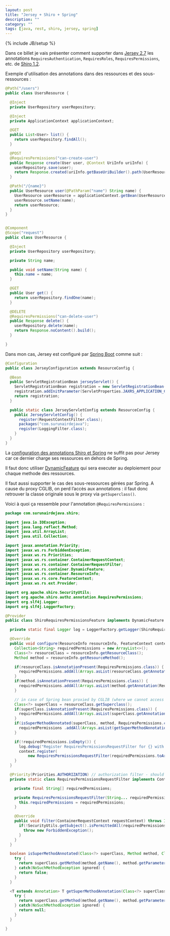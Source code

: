 ```yaml
---
layout: post
title: "Jersey + Shiro + Spring"
description: ""
category: ""
tags: [java, rest, shiro, jersey, spring]
---
```

{% include JB/setup %}


Dans ce billet je vais présenter comment supporter dans [Jersey 2.7](https://jersey.java.net) les annotations `RequiresAuthentication`, `RequiresRoles`, `RequiresPermissions`, etc. de [Shiro 1.2](http://shiro.apache.org).

<!-- more -->

Exemple d'utilisation des annotations dans des ressources et des sous-ressources :

```java
@Path("/users")
public class UsersResource {

  @Inject
  private UserRepository userRepository;

  @Inject
  private ApplicationContext applicationContext;

  @GET
  public List<User> list() {
    return userRepository.findAll();
  }

  @POST
  @RequiresPermissions("can-create-user")
  public Response create(User user, @Context UriInfo uriInfo) {
    userRepository.save(user);
    return Response.created(uriInfo.getBaseUriBuilder().path(UserResource.class).build(user.getName())).build();
  }

  @Path("/{name}")
  public UserResource user(@PathParam("name") String name) {
    UserResource userResource = applicationContext.getBean(UserResource.class);
    userResource.setName(name);
    return userResource;
  }
}


@Component
@Scope("request")
public class UserResource {

  @Inject
  private UserRepository userRepository;

  private String name;

  public void setName(String name) {
    this.name = name;
  }

  @GET
  public User get() {
    return userRepository.findOne(name);
  }

  @DELETE
  @RequiresPermissions("can-delete-user")
  public Response delete() {
    userRepository.delete(name);
    return Response.noContent().build();
  }

}

```

Dans mon cas, Jersey est configuré par [Spring Boot](http://projects.spring.io/spring-boot) comme suit :

```java
@Configuration
public class JerseyConfiguration extends ResourceConfig {

  @Bean
  public ServletRegistrationBean jerseyServlet() {
    ServletRegistrationBean registration = new ServletRegistrationBean(new ServletContainer(), "/ws/*");
    registration.addInitParameter(ServletProperties.JAXRS_APPLICATION_CLASS, JerseyServletConfig.class.getName());
    return registration;
  }

  public static class JerseyServletConfig extends ResourceConfig {
    public JerseyServletConfig() {
      register(RequestContextFilter.class);
      packages("com.surunairdejava");
      register(LoggingFilter.class);
    }
  }
}
```

La [configuration des annotations Shiro et Spring](https://shiro.apache.org/spring.html#Spring-EnablingShiroAnnotations) ne suffit pas pour Jersey car ce dernier charge ses ressources en dehors de Spring.

Il faut donc utiliser [DynamicFeature](https://jax-rs-spec.java.net/nonav/2.0/apidocs/javax/ws/rs/container/DynamicFeature.html) qui sera executer au deploiement pour chaque methode des ressources.

Il faut aussi supporter le cas des sous-ressources gérées par Spring. A cause du proxy CGLIB, on perd l’accès aux annotations : il faut donc retrouver la classe originale sous le proxy via `getSuperclass()`.

Voici à quoi ça ressemble pour l'annotation `@RequiresPermissions` : 


```java
package com.surunairdejava.shiro;

import java.io.IOException;
import java.lang.reflect.Method;
import java.util.ArrayList;
import java.util.Collection;

import javax.annotation.Priority;
import javax.ws.rs.ForbiddenException;
import javax.ws.rs.Priorities;
import javax.ws.rs.container.ContainerRequestContext;
import javax.ws.rs.container.ContainerRequestFilter;
import javax.ws.rs.container.DynamicFeature;
import javax.ws.rs.container.ResourceInfo;
import javax.ws.rs.core.FeatureContext;
import javax.ws.rs.ext.Provider;

import org.apache.shiro.SecurityUtils;
import org.apache.shiro.authz.annotation.RequiresPermissions;
import org.slf4j.Logger;
import org.slf4j.LoggerFactory;

@Provider
public class ShiroRequiresPermissionsFeature implements DynamicFeature {

  private static final Logger log = LoggerFactory.getLogger(ShiroRequiresPermissionsFeature.class);

  @Override
  public void configure(ResourceInfo resourceInfo, FeatureContext context) {
    Collection<String> requiredPermissions = new ArrayList<>();
    Class<?> resourceClass = resourceInfo.getResourceClass();
    Method method = resourceInfo.getResourceMethod();

    if(resourceClass.isAnnotationPresent(RequiresPermissions.class)) {
      requiredPermissions.addAll(Arrays.asList(resourceClass.getAnnotation(RequiresPermissions.class).value()));
    }
    if(method.isAnnotationPresent(RequiresPermissions.class)) {
      requiredPermissions.addAll(Arrays.asList(method.getAnnotation(RequiresPermissions.class).value()));
    }

    // in case of Spring bean proxied by CGLIB (where we cannot access annotations anymore)
    Class<?> superClass = resourceClass.getSuperclass();
    if(superClass.isAnnotationPresent(RequiresPermissions.class)) {
      requiredPermissions.addAll(Arrays.asList(superClass.getAnnotation(RequiresPermissions.class).value()));
    }
    if(isSuperMethodAnnotated(superClass, method, RequiresPermissions.class)) {
      requiredPermissions .addAll(Arrays.asList(getSuperMethodAnnotation(superClass, method, RequiresPermissions.class).value()));
    }

    if(!requiredPermissions.isEmpty()) {
      log.debug("Register RequiresPermissionsRequestFilter for {} with {}", resourceInfo, requiredPermissions);
      context.register(
          new RequiresPermissionsRequestFilter(requiredPermissions.toArray(new String[requiredPermissions.size()])));
    }
  }

  @Priority(Priorities.AUTHORIZATION) // authorization filter - should go after any authentication filters
  private static class RequiresPermissionsRequestFilter implements ContainerRequestFilter {

    private final String[] requiredPermissions;

    private RequiresPermissionsRequestFilter(String... requiredPermissions) {
      this.requiredPermissions = requiredPermissions;
    }

    @Override
    public void filter(ContainerRequestContext requestContext) throws IOException {
      if(!SecurityUtils.getSubject().isPermittedAll(requiredPermissions)) {
        throw new ForbiddenException();
      }
    }
  }

  boolean isSuperMethodAnnotated(Class<?> superClass, Method method, Class<? extends Annotation> annotationClass) {
    try {
      return superClass.getMethod(method.getName(), method.getParameterTypes()).isAnnotationPresent(annotationClass);
    } catch(NoSuchMethodException ignored) {
      return false;
    }
  }

  <T extends Annotation> T getSuperMethodAnnotation(Class<?> superClass, Method method, Class<T> annotationClass) {
    try {
      return superClass.getMethod(method.getName(), method.getParameterTypes()).getAnnotation(annotationClass);
    } catch(NoSuchMethodException ignored) {
      return null;
    }
  }

}
```